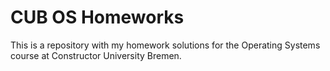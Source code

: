 # CUB OS Homeworks
This is a repository with my homework solutions for the Operating Systems course at Constructor University Bremen.
